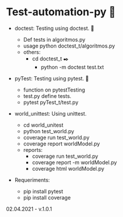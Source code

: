 # Test-automation-py :robot:

- doctest: Testing using doctest. :page_with_curl:
    - Def tests in algoritmos.py
    - usage python doctest_t/algoritmos.py
    - others:
        - cd doctest_t :black_nib:
            - python -m doctest test.txt
- pyTest: Testing using pytest. :snake:
    - function on pytestTesting
    - test.py define tests.
    - pytest pyTest_t/test.py

- world_unittest: Using unittest.
    - cd world_unitest
    - python test_world.py
    - coverage run test_world.py
    - coverage report worldModel.py
    - reports:
        - coverage run test_world.py
        - coverage report -m worldModel.py
        - coverage html worldModel.py


- Requeriments:
    - pip install pytest
    - pip install coverage

02.04.2021 - v.1.0.1